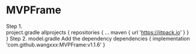 # MVPFrame
Step 1.  
project.gradle
allprojects {
		repositories {
			...
			maven { url 'https://jitpack.io' }
		}
	}
Step 2. 
model.gradle
Add the dependency
	dependencies {
	       implementation 'com.github.wangxxx:MVPFrame:v1.1.6'
	}
